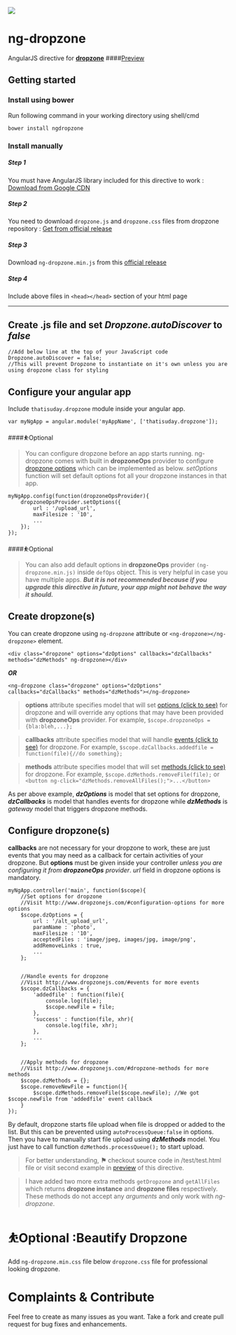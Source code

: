 ![](https://camo.githubusercontent.com/0ac4844780d7e981e44a9ca97887476f50a0b840/687474703a2f2f7777772e64726f707a6f6e656a732e636f6d2f696d616765732f6e65772d6c6f676f2e737667)
# ng-dropzone
AngularJS directive for __[dropzone](https://github.com/enyo/dropzone)__
####[Preview](https://rawgit.com/thatisuday/ng-dropzone/master/test/test.html)



## Getting started

### Install using bower
Run following command in your working directory using shell/cmd
```
bower install ngdropzone
```


### Install manually
##### Step 1
You must have AngularJS library included for this directive to work : [Download from Google CDN](https://developers.google.com/speed/libraries/#angularjs)

##### Step 2
You need to download `dropzone.js` and `dropzone.css` files from dropzone repository : [Get from official release](https://github.com/enyo/dropzone/releases/tag/v4.3.0)

##### Step 3
Download `ng-dropzone.min.js` from this [official release](https://github.com/thatisuday/ng-dropzone/releases)

##### Step 4
Include above files in `<head></head>` section of your html page

----------

## Create .js file and set _Dropzone.autoDiscover_ to _false_
```
//Add below line at the top of your JavaScript code
Dropzone.autoDiscover = false;
//This will prevent Dropzone to instantiate on it's own unless you are using dropzone class for styling
```


## Configure your angular app
Include `thatisuday.dropzone` module inside your angular app.
```
var myNgApp = angular.module('myAppName', ['thatisuday.dropzone']);
```

####⛹Optional
> You can configure dropzone before an app starts running. ng-dropzone comes with built in **dropzoneOps** provider to configure [dropzone options](http://www.dropzonejs.com/#configuration-options) which can be implemented as below. _setOptions_ function will set default options fot all your dropzone instances in that app.

```
myNgApp.config(function(dropzoneOpsProvider){
	dropzoneOpsProvider.setOptions({
		url : '/upload_url',
		maxFilesize : '10',
		...
	});
});
```

####⛹Optional
>You can also add default options in **dropzoneOps** provider `(ng-dropzone.min.js)` inside `defOps` object. This is very helpful in case you have multiple apps.  **_But it is not recommended because if you upgrade this directive in future, your app might not behave the way it should._**


## Create dropzone(s)
You can create dropzone using `ng-dropzone` attribute or `<ng-dropzone></ng-dropzone>` element.
```
<div class="dropzone" options="dzOptions" callbacks="dzCallbacks" methods="dzMethods" ng-dropzone></div>
```
**_OR_**
```
<ng-dropzone class="dropzone" options="dzOptions" callbacks="dzCallbacks" methods="dzMethods"></ng-dropzone>
```
> **options** attribute specifies model that will set [options (click to see)](http://www.dropzonejs.com/#configuration-options) for dropzone and will override any options that may have been provided with **dropzoneOps** provider. For example, `$scope.dropzoneOps = {bla:bleh,...};`

> **callbacks** attribute specifies model that will handle [events (click to see)](http://www.dropzonejs.com/#events) for dropzone. For example, `$scope.dzCallbacks.addedfile = function(file){//do something};`

> **methods** attribute specifies model that will set [methods (click to see)](http://www.dropzonejs.com/#dropzone-methods) for dropzone. For example, `$scope.dzMethods.removeFile(file);` or `<button ng-click="dzMethods.removeAllFiles();">...</button>`

As per above example, **_dzOptions_** is model that set options for dropzone, **_dzCallbacks_** is model that handles events for dropzone while **_dzMethods_** is _gateway_ model that triggers dropzone methods.



## Configure dropzone(s)
**callbacks** are not necessary for your dropzone to work, these are just events that you may need as a callback for certain activities of your dropzone. But **options** must be given inside your controller _unless you are configuring it from **dropzoneOps** provider_. _url_ field in dropzone options is mandatory.

```
myNgApp.controller('main', function($scope){
	//Set options for dropzone
	//Visit http://www.dropzonejs.com/#configuration-options for more options
	$scope.dzOptions = {
		url : '/alt_upload_url',
		paramName : 'photo',
		maxFilesize : '10',
		acceptedFiles : 'image/jpeg, images/jpg, image/png',
		addRemoveLinks : true,
		...
	};
	
	
	//Handle events for dropzone
	//Visit http://www.dropzonejs.com/#events for more events
	$scope.dzCallbacks = {
		'addedfile' : function(file){
			console.log(file);
			$scope.newFile = file;
		},
		'success' : function(file, xhr){
			console.log(file, xhr);
		},
		...
	};
	
	
	//Apply methods for dropzone
	//Visit http://www.dropzonejs.com/#dropzone-methods for more methods
	$scope.dzMethods = {};
	$scope.removeNewFile = function(){
		$scope.dzMethods.removeFile($scope.newFile); //We got $scope.newFile from 'addedfile' event callback
	}
});
```

By default, dropzone starts file upload when file is dropped or added to the list. But this can be prevented using `autoProcessQueue:false` in options. Then you have to manually start file upload using **_dzMethods_** model. You just have to call function `dzMethods.processQueue();` to start upload.

> For better understanding, **__⚑__**  checkout source code in /test/test.html file or visit second example in  [preview](https://rawgit.com/thatisuday/ng-dropzone/master/test/test.html) of this directive.

> I have added two more extra methods `getDropzone` and `getAllFiles` which returns **dropzone instance** and **dropzone files** respectively. These methods do not accept any _arguments_ and only work with _ng-dropzone_.



# ⛹Optional :Beautify Dropzone
Add `ng-dropzone.min.css` file below `dropzone.css` file for professional looking dropzone.



# Complaints & Contribute
Feel free to create as many issues as you want. Take a fork and create pull request for bug fixes and enhancements.
